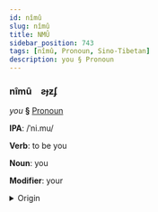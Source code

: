 ```yaml
---
id: nîmû
slug: nîmû
title: NMÛ
sidebar_position: 743
tags: [nîmû, Pronoun, Sino-Tibetan]
description: you § Pronoun
---
```


### nîmû&emsp;<span kind="abugida">ƨɟƶʄ</span>

*you* **§** [Pronoun](../../tags/Pronoun)

**IPA**: /ˈni.mu/

**Verb**: to be you

**Noun**: you

**Modifier**: your

<details>
    <summary>Origin</summary>
    Dungan ниму nimu [nimʊ]<br/>
    <em>Sino-Tibetan Language Family</em>
</details>